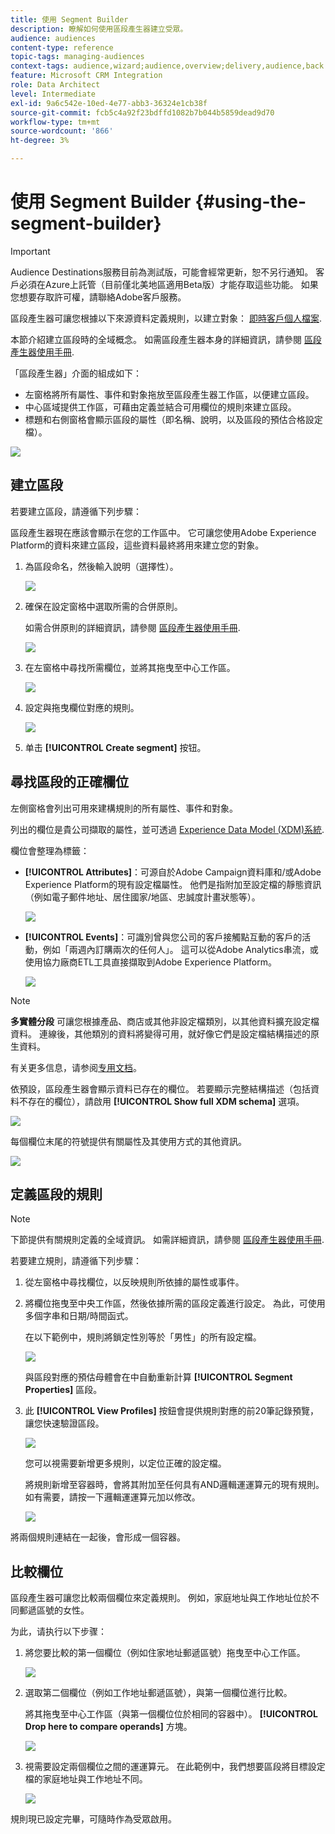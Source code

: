 ```yaml
---
title: 使用 Segment Builder
description: 瞭解如何使用區段產生器建立受眾。
audience: audiences
content-type: reference
topic-tags: managing-audiences
context-tags: audience,wizard;audience,overview;delivery,audience,back
feature: Microsoft CRM Integration
role: Data Architect
level: Intermediate
exl-id: 9a6c542e-10ed-4e77-abb3-36324e1cb38f
source-git-commit: fcb5c4a92f23bdffd1082b7b044b5859dead9d70
workflow-type: tm+mt
source-wordcount: '866'
ht-degree: 3%

---
```


# 使用 Segment Builder {#using-the-segment-builder}

>[!IMPORTANT]
>
>Audience Destinations服務目前為測試版，可能會經常更新，恕不另行通知。 客戶必須在Azure上託管（目前僅北美地區適用Beta版）才能存取這些功能。 如果您想要存取許可權，請聯絡Adobe客戶服務。

區段產生器可讓您根據以下來源資料定義規則，以建立對象： [即時客戶個人檔案](https://experienceleague.adobe.com/docs/experience-platform/profile/home.html).

本節介紹建立區段時的全域概念。 如需區段產生器本身的詳細資訊，請參閱 [區段產生器使用手冊](https://experienceleague.adobe.com/docs/experience-platform/segmentation/ui/overview.html).

「區段產生器」介面的組成如下：

* 左窗格將所有屬性、事件和對象拖放至區段產生器工作區，以便建立區段。
* 中心區域提供工作區，可藉由定義並結合可用欄位的規則來建立區段。
* 標題和右側窗格會顯示區段的屬性（即名稱、說明，以及區段的預估合格設定檔）。

![](assets/aep_audiences_interface.png)

## 建立區段

若要建立區段，請遵循下列步驟：

區段產生器現在應該會顯示在您的工作區中。 它可讓您使用Adobe Experience Platform的資料來建立區段，這些資料最終將用來建立您的對象。

1. 為區段命名，然後輸入說明（選擇性）。

   ![](assets/aep_audiences_creation_edit_name.png)

1. 確保在設定窗格中選取所需的合併原則。

   如需合併原則的詳細資訊，請參閱 [區段產生器使用手冊](https://experienceleague.adobe.com/docs/experience-platform/segmentation/ui/overview.html).

   ![](assets/aep_audiences_mergepolicy.png)

1. 在左窗格中尋找所需欄位，並將其拖曳至中心工作區。

   ![](assets/aep_audiences_dragfield.png)

1. 設定與拖曳欄位對應的規則。

   ![](assets/aep_audiences_configure_rules.png)

1. 单击 **[!UICONTROL Create segment]** 按钮。

## 尋找區段的正確欄位

左側窗格會列出可用來建構規則的所有屬性、事件和對象。

列出的欄位是貴公司擷取的屬性，並可透過 [Experience Data Model (XDM)系統](https://experienceleague.adobe.com/docs/experience-platform/xdm/home.html).

欄位會整理為標籤：

* **[!UICONTROL Attributes]**：可源自於Adobe Campaign資料庫和/或Adobe Experience Platform的現有設定檔屬性。 他們是指附加至設定檔的靜態資訊（例如電子郵件地址、居住國家/地區、忠誠度計畫狀態等）。

   ![](assets/aep_audiences_attributestab.png)

* **[!UICONTROL Events]**：可識別曾與您公司的客戶接觸點互動的客戶的活動，例如「兩週內訂購兩次的任何人」。 這可以從Adobe Analytics串流，或使用協力廠商ETL工具直接擷取到Adobe Experience Platform。

   ![](assets/aep_audiences_eventstab.png)

>[!NOTE]
>
>**多實體分段** 可讓您根據產品、商店或其他非設定檔類別，以其他資料擴充設定檔資料。 連線後，其他類別的資料將變得可用，就好像它們是設定檔結構描述的原生資料。
>
>有关更多信息，请参阅[专用文档](https://experienceleague.adobe.com/docs/experience-platform/segmentation/multi-entity-segmentation.html)。

依預設，區段產生器會顯示資料已存在的欄位。 若要顯示完整結構描述（包括資料不存在的欄位），請啟用 **[!UICONTROL Show full XDM schema]** 選項。

![](assets/aep_audiences_populatedfields.png)

每個欄位末尾的符號提供有關屬性及其使用方式的其他資訊。

![](assets/aep_audiences_isymbol.png)

## 定義區段的規則

>[!NOTE]
>
>下節提供有關規則定義的全域資訊。 如需詳細資訊，請參閱 [區段產生器使用手冊](https://experienceleague.adobe.com/docs/experience-platform/segmentation/ui/overview.html).

若要建立規則，請遵循下列步驟：

1. 從左窗格中尋找欄位，以反映規則所依據的屬性或事件。

1. 將欄位拖曳至中央工作區，然後依據所需的區段定義進行設定。 為此，可使用多個字串和日期/時間函式。

   在以下範例中，規則將鎖定性別等於「男性」的所有設定檔。

   ![](assets/aep_audiences_malegender.png)

   與區段對應的預估母體會在中自動重新計算 **[!UICONTROL Segment Properties]** 區段。

1. 此 **[!UICONTROL View Profiles]** 按鈕會提供規則對應的前20筆記錄預覽，讓您快速驗證區段。

   ![](assets/aep_audiences_samplepreview.png)

   您可以視需要新增更多規則，以定位正確的設定檔。

   將規則新增至容器時，會將其附加至任何具有AND邏輯運運算元的現有規則。 如有需要，請按一下邏輯運運算元加以修改。

   ![](assets/aep_audiences_andoperator.png)

將兩個規則連結在一起後，會形成一個容器。

## 比較欄位

區段產生器可讓您比較兩個欄位來定義規則。 例如，家庭地址與工作地址位於不同郵遞區號的女性。

为此，请执行以下步骤：

1. 將您要比較的第一個欄位（例如住家地址郵遞區號）拖曳至中心工作區。

   ![](assets/aep_audiences_comparing_1.png)

1. 選取第二個欄位（例如工作地址郵遞區號），與第一個欄位進行比較。

   將其拖曳至中心工作區（與第一個欄位位於相同的容器中）。 **[!UICONTROL Drop here to compare operands]** 方塊。

   ![](assets/aep_audiences_comparing_2.png)

1. 視需要設定兩個欄位之間的運運算元。 在此範例中，我們想要區段將目標設定檔的家庭地址與工作地址不同。

   ![](assets/aep_audiences_comparing_3.png)

規則現已設定完畢，可隨時作為受眾啟用。
